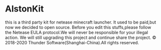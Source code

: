 # AlstonKit
this is a third party kit for netease minecraft launcher.
It used to be paid,but now we decided to open source.
Before you edit this stuffs,please follow the Netease EULA protocol.We will never be responsible for your illegal action.
We will still upgrading this project and continue share the project.
© 2018-2020 Thunder Software(Shanghai-China).All rights reserved.
